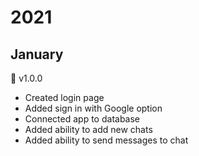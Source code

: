 # 2021
## January
📍 v1.0.0
- Created login page
- Added sign in with Google option
- Connected app to database
- Added ability to add new chats
- Added ability to send messages to chat

